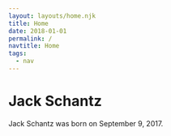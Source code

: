 ```yaml
---
layout: layouts/home.njk
title: Home
date: 2018-01-01
permalink: /
navtitle: Home
tags:
  - nav
---
```

# Jack Schantz

Jack Schantz was born on September 9, 2017.